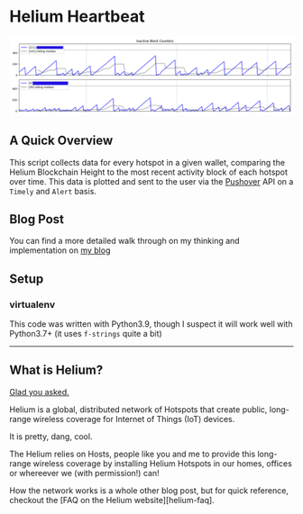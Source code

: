 # Helium Heartbeat

![hotspot-heartbeats](./sample-image.png)

## A Quick Overview

This script collects data for every hotspot in a given wallet, comparing the Helium Blockchain Height to the most recent activity block of each hotspot over time. This data is plotted and sent to the user via the [Pushover][pushover-link] API on a `Timely` and `Alert` basis.

[pushover-link]: https://pushover.net/

## Blog Post

You can find a more detailed walk through on my thinking and implementation on [my blog][blog-post-link]

[blog-post-link]: https://gutentag.co/34pMf90

## Setup

### virtualenv

This code was written with Python3.9, though I suspect it will work well with Python3.7+ (it uses `f-strings` quite a bit)

---

## What is Helium?

[Glad you asked.][what-is-helium-video]

Helium is a global, distributed network of Hotspots that create public, long-range wireless coverage for Internet of Things (IoT) devices.

It is pretty, dang, cool.

The Helium relies on Hosts, people like you and me to provide this long-range wireless coverage by installing Helium Hotspots in our homes, offices or whereever we (with permission!) can!

How the network works is a whole other blog post, but for quick reference, checkout the [FAQ on the Helium website][helium-faq].

[what-is-helium-video]: https://gutentag.co/3CtTbyp

